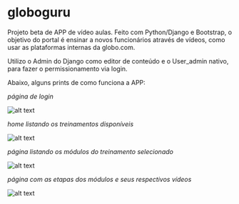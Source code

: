 # globoguru
Projeto beta de APP de vídeo aulas.
Feito com Python/Django e Bootstrap, o objetivo do portal é ensinar a novos funcionários através de vídeos, como usar as plataformas internas da globo.com.

Utilizo o Admin do Django como editor de conteúdo e o User_admin nativo, para fazer o permissionamento via login.


Abaixo, alguns prints de como funciona a APP:



*página de login*

![alt text](https://github.com/velosos/globoguru/blob/master/guru/core/static/img/Captura%20de%20Tela%202017-09-04%20%C3%A0s%2013.59.59.png)


*home listando os treinamentos disponíveis*

![alt text](https://github.com/velosos/globoguru/blob/master/guru/core/static/img/Captura%20de%20Tela%202017-09-04%20%C3%A0s%2014.00.18.png)

*página listando os módulos do treinamento selecionado*

![alt text](https://github.com/velosos/globoguru/blob/master/guru/core/static/img/Captura%20de%20Tela%202017-09-04%20%C3%A0s%2014.00.31.png)

*página com as etapas dos módulos e seus respectivos vídeos*

![alt text](https://github.com/velosos/globoguru/blob/master/guru/core/static/img/Captura%20de%20Tela%202017-09-04%20%C3%A0s%2014.00.57.png)












